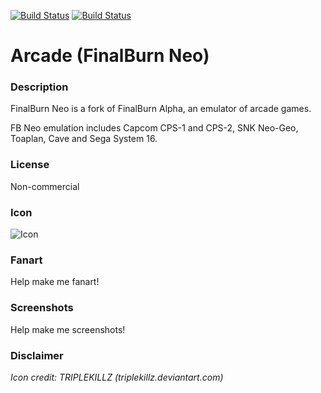 [![Build Status](https://travis-ci.org/kodi-game/game.libretro.fbneo.svg?branch=master)](https://travis-ci.org/kodi-game/game.libretro.fbneo)
[![Build Status](https://ci.appveyor.com/api/projects/status/github/kodi-game/game.libretro.fbneo?svg=true)](https://ci.appveyor.com/project/kodi-game/game-libretro-fbneo)

# Arcade (FinalBurn Neo)

### Description

FinalBurn Neo is a fork of FinalBurn Alpha, an emulator of arcade games.

FB Neo emulation includes Capcom CPS-1 and CPS-2, SNK Neo-Geo, Toaplan, Cave and Sega System 16.

### License

Non-commercial

### Icon

![Icon](game.libretro.fbneo/resources/icon.png)

### Fanart

Help make me fanart!

### Screenshots

Help make me screenshots!

### Disclaimer

*Icon credit: TRIPLEKILLZ (triplekillz.deviantart.com)*
